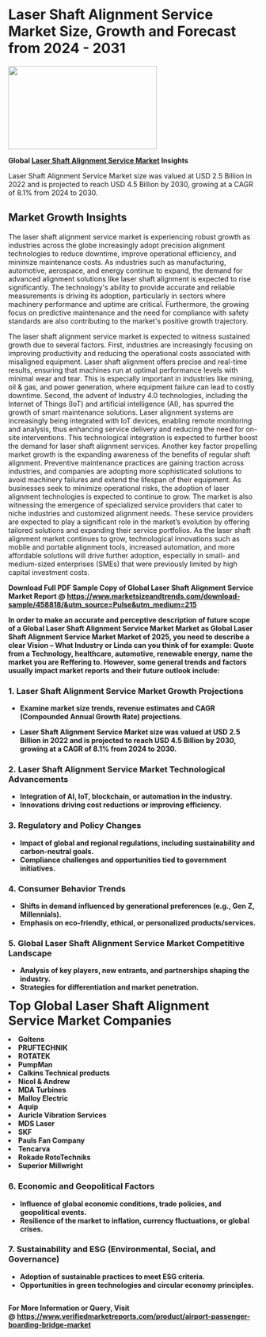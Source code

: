 <H1>Laser Shaft Alignment Service Market Size, Growth and Forecast from 2024 - 2031</H1><img class="aligncenter size-medium wp-image-584254" src="https://thirdeyenews.in/wp-content/uploads/2024/09/Global-Market-Research-300x168.jpeg" alt="" width="300" height="168" /><p><strong>Global&nbsp;<a href="https://www.marketsizeandtrends.com/download-sample/458818/&amp;utm_source=Pulse&amp;utm_medium=215">Laser Shaft Alignment Service Market</a> Insights</strong></p><p>Laser Shaft Alignment Service Market size was valued at USD 2.5 Billion in 2022 and is projected to reach USD 4.5 Billion by 2030, growing at a CAGR of 8.1% from 2024 to 2030.</p><p><h2>Market Growth Insights</h2> <p>The laser shaft alignment service market is experiencing robust growth as industries across the globe increasingly adopt precision alignment technologies to reduce downtime, improve operational efficiency, and minimize maintenance costs. As industries such as manufacturing, automotive, aerospace, and energy continue to expand, the demand for advanced alignment solutions like laser shaft alignment is expected to rise significantly. The technology's ability to provide accurate and reliable measurements is driving its adoption, particularly in sectors where machinery performance and uptime are critical. Furthermore, the growing focus on predictive maintenance and the need for compliance with safety standards are also contributing to the market's positive growth trajectory.</p> <p><strong></strong></p> <p>The laser shaft alignment service market is expected to witness sustained growth due to several factors. First, industries are increasingly focusing on improving productivity and reducing the operational costs associated with misaligned equipment. Laser shaft alignment offers precise and real-time results, ensuring that machines run at optimal performance levels with minimal wear and tear. This is especially important in industries like mining, oil & gas, and power generation, where equipment failure can lead to costly downtime. Second, the advent of Industry 4.0 technologies, including the Internet of Things (IoT) and artificial intelligence (AI), has spurred the growth of smart maintenance solutions. Laser alignment systems are increasingly being integrated with IoT devices, enabling remote monitoring and analysis, thus enhancing service delivery and reducing the need for on-site interventions. This technological integration is expected to further boost the demand for laser shaft alignment services. Another key factor propelling market growth is the expanding awareness of the benefits of regular shaft alignment. Preventive maintenance practices are gaining traction across industries, and companies are adopting more sophisticated solutions to avoid machinery failures and extend the lifespan of their equipment. As businesses seek to minimize operational risks, the adoption of laser alignment technologies is expected to continue to grow. The market is also witnessing the emergence of specialized service providers that cater to niche industries and customized alignment needs. These service providers are expected to play a significant role in the market’s evolution by offering tailored solutions and expanding their service portfolios. As the laser shaft alignment market continues to grow, technological innovations such as mobile and portable alignment tools, increased automation, and more affordable solutions will drive further adoption, especially in small- and medium-sized enterprises (SMEs) that were previously limited by high capital investment costs. <p><strong></p><p><span class=""><strong>Download Full PDF Sample Copy of Global Laser Shaft Alignment Service Market Report</strong> @ <a href="https://www.marketsizeandtrends.com/download-sample/458818/&amp;utm_source=Pulse&amp;utm_medium=215" target="_blank">https://www.marketsizeandtrends.com/download-sample/458818/&amp;utm_source=Pulse&amp;utm_medium=215</a></span></p><p>In order to make an accurate and perceptive description of future scope of a Global&nbsp;Laser Shaft Alignment Service Market Market as Global&nbsp;Laser Shaft Alignment Service Market Market of 2025, you need to describe a clear Vision &ndash; What Industry or Linda can you think of for example: Quote from a Technology, healthcare, automotive, renewable energy, name the market you are Reffering to. However, some general trends and factors usually impact market reports and their future outlook include:</p><h3>1.&nbsp;<strong>Laser Shaft Alignment Service Market Growth Projections</strong></h3><ul><li>Examine market size trends, revenue estimates and CAGR (Compounded Annual Growth Rate) projections.</li><li><p>Laser Shaft Alignment Service Market size was valued at USD 2.5 Billion in 2022 and is projected to reach USD 4.5 Billion by 2030, growing at a CAGR of 8.1% from 2024 to 2030.</p></li></ul><h3>2.&nbsp;<strong>Laser Shaft Alignment Service Market Technological Advancements</strong></h3><ul><li>Integration of AI, IoT, blockchain, or automation in the industry.</li><li>Innovations driving cost reductions or improving efficiency.</li></ul><h3>3.&nbsp;<strong>Regulatory and Policy Changes</strong></h3><ul><li>Impact of global and regional regulations, including sustainability and carbon-neutral goals.</li><li>Compliance challenges and opportunities tied to government initiatives.</li></ul><h3>4.&nbsp;<strong>Consumer Behavior Trends</strong></h3><ul><li>Shifts in demand influenced by generational preferences (e.g., Gen Z, Millennials).</li><li>Emphasis on eco-friendly, ethical, or personalized products/services.</li></ul><h3>5.&nbsp;<strong>Global Laser Shaft Alignment Service Market Competitive Landscape</strong></h3><ul><li>Analysis of key players, new entrants, and partnerships shaping the industry.</li><li>Strategies for differentiation and market penetration.</li></ul><p data-pm-slice="1 1 []"><span style="color: inherit; font-family: inherit; font-size: 25px;">Top Global Laser Shaft Alignment Service Market Companies</span></p><div class="" data-test-id=""><p><li>Goltens</li><li> PRUFTECHNIK</li><li> ROTATEK</li><li> PumpMan</li><li> Calkins Technical products</li><li> Nicol & Andrew</li><li> MDA Turbines</li><li> Malloy Electric</li><li> Aquip</li><li> Auricle Vibration Services</li><li> MDS Laser</li><li> SKF</li><li> Pauls Fan Company</li><li> Tencarva</li><li> Rokade RotoTechniks</li><li> Superior Millwright</li></p></div><h3>6.&nbsp;<strong>Economic and Geopolitical Factors</strong></h3><ul><li>Influence of global economic conditions, trade policies, and geopolitical events.</li><li>Resilience of the market to inflation, currency fluctuations, or global crises.</li></ul><h3>7.&nbsp;<strong>Sustainability and ESG (Environmental, Social, and Governance)</strong></h3><ul><li>Adoption of sustainable practices to meet ESG criteria.</li><li>Opportunities in green technologies and circular economy principles.</li></ul><h2><strong style="font-size: 14px;">For More Information or Query, Visit @&nbsp;</strong><a style="background-color: #ffffff; font-size: 14px;" href="https://www.marketsizeandtrends.com/report/laser-shaft-alignment-service-market/" target="_blank">https://www.verifiedmarketreports.com/product/airport-passenger-boarding-bridge-market</a></h2>
